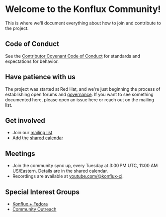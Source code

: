 # Welcome to the Konflux Community!

This is where we'll document everything about how to join and contribute to the project.

## Code of Conduct

See the [Contributor Covenant Code of Conduct](CODE_OF_CONDUCT.md) for standards and expectations for behavior.

## Have patience with us

The project was started at Red Hat, and we're just beginning the process of establishing open forums
and [governance](governance.md). If you want to see something documented here, please open an issue
here or reach out on the mailing list.

## Get involved

* Join our [mailing list](https://groups.google.com/g/konflux)
* Add the [shared calendar](https://calendar.google.com/calendar/u/0?cid=ZWViNjE1YTdjZTNmYWE0MmIyMjUwOGMwZWY4YTQ0NzcxM2FiNDYzNzg1YTRkMTljMGYyYmNjNTkyYjFkNjVlZEBncm91cC5jYWxlbmRhci5nb29nbGUuY29t)

## Meetings

* Join the community sync up, every Tuesday at 3:00 PM UTC, 11:00 AM US/Eastern. Details are in the shared calendar.
* Recordings are available at [youtube.com/@konflux-ci](https://www.youtube.com/@konflux-ci).

## Special Interest Groups

* [Konflux + Fedora](sigs/fedora.md)
* [Community Outreach](sigs/community-outreach.md)
